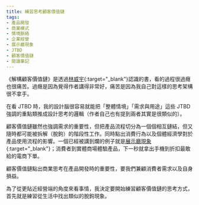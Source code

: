```yaml
---
title: 練習思考顧客價值鏈
tags:
- 產品開發
- 商業模式
- 情境脈絡
- 企業經營
- 展示廳現象
- JTBD
- 顧客價值鏈
- 閱讀筆記
---
```


《解構顧客價值鏈》是透過[林威宇](https://wylin.tw/){:target="_blank"}認識的書，看的過程很過癮也很痛苦。過癮是因為覺得作者講得非常好，痛苦是因為我自己對這樣的思考架構很不拿手。

在看 JTBD 時，我的設計腦很容易就能把「整體情境」「需求與用途」這些 JTBD 強調的重點類推成設計思考的邏輯（作者自己也有提到兩者其實是很類似的）。

顧客價值鏈雖然也強調需求的重要性，但把產品流程切分為一個個相互鏈結，但又隨時都可能被拆解（脫鉤）的階段性工作。同時點出消費行為以及個體經濟學對於產品使用流程的影響。一個已經被講到爛的例子就是[展示廳現象](https://zh.m.wikipedia.org/zh-tw/%E5%B1%95%E7%A4%BA%E5%BB%B3%E7%8F%BE%E8%B1%A1){:target="_blank"}；消費者到實體商場體驗產品，下一秒就拿出手機到折扣最敢給的電商下單。

顧客價值鏈點出商業思考在產品開發時的重要性，要我們兼顧消費者需求以及自身損益。

為了從更貼近經營端的角度來看事情，我決定要開始練習顧客價值鏈的思考方式，首先就是練習從生活中找出類似的脫鉤現象。